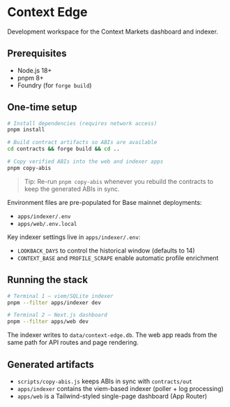 # Context Edge

Development workspace for the Context Markets dashboard and indexer.

## Prerequisites

- Node.js 18+
- pnpm 8+
- Foundry (for `forge build`)

## One-time setup

```bash
# Install dependencies (requires network access)
pnpm install

# Build contract artifacts so ABIs are available
cd contracts && forge build && cd ..

# Copy verified ABIs into the web and indexer apps
pnpm copy-abis
```

> Tip: Re-run `pnpm copy-abis` whenever you rebuild the contracts to keep the generated ABIs in sync.

Environment files are pre-populated for Base mainnet deployments:

- `apps/indexer/.env`
- `apps/web/.env.local`

Key indexer settings live in `apps/indexer/.env`:
- `LOOKBACK_DAYS` to control the historical window (defaults to 14)
- `CONTEXT_BASE` and `PROFILE_SCRAPE` enable automatic profile enrichment

## Running the stack

```bash
# Terminal 1 – viem/SQLite indexer
pnpm --filter apps/indexer dev

# Terminal 2 – Next.js dashboard
pnpm --filter apps/web dev
```

The indexer writes to `data/context-edge.db`. The web app reads from the same path for API routes and page rendering.

## Generated artifacts

- `scripts/copy-abis.js` keeps ABIs in sync with `contracts/out`
- `apps/indexer` contains the viem-based indexer (poller + log processing)
- `apps/web` is a Tailwind-styled single-page dashboard (App Router)
